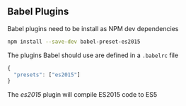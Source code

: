 ## Babel Plugins

Babel plugins need to be install as NPM dev dependencies

```bash
npm install --save-dev babel-preset-es2015
```

The plugins Babel should use are defined in a `.babelrc` file

```javascript
{
  "presets": ["es2015"]
}
```

The _es2015_ plugin will compile ES2015 code to ES5
